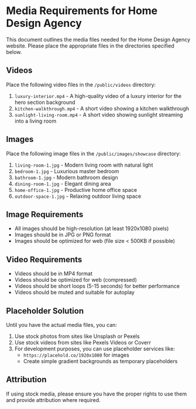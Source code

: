 # Media Requirements for Home Design Agency

This document outlines the media files needed for the Home Design Agency website. Please place the appropriate files in the directories specified below.

## Videos

Place the following video files in the `/public/videos` directory:

1. `luxury-interior.mp4` - A high-quality video of a luxury interior for the hero section background
2. `kitchen-walkthrough.mp4` - A short video showing a kitchen walkthrough
3. `sunlight-living-room.mp4` - A short video showing sunlight streaming into a living room

## Images

Place the following image files in the `/public/images/showcase` directory:

1. `living-room-1.jpg` - Modern living room with natural light
2. `bedroom-1.jpg` - Luxurious master bedroom
3. `bathroom-1.jpg` - Modern bathroom design
4. `dining-room-1.jpg` - Elegant dining area
5. `home-office-1.jpg` - Productive home office space
6. `outdoor-space-1.jpg` - Relaxing outdoor living space

## Image Requirements

- All images should be high-resolution (at least 1920x1080 pixels)
- Images should be in JPG or PNG format
- Images should be optimized for web (file size < 500KB if possible)

## Video Requirements

- Videos should be in MP4 format
- Videos should be optimized for web (compressed)
- Videos should be short loops (5-15 seconds) for better performance
- Videos should be muted and suitable for autoplay

## Placeholder Solution

Until you have the actual media files, you can:

1. Use stock photos from sites like Unsplash or Pexels
2. Use stock videos from sites like Pexels Videos or Coverr
3. For development purposes, you can use placeholder services like:
   - `https://placehold.co/1920x1080` for images
   - Create simple gradient backgrounds as temporary placeholders

## Attribution

If using stock media, please ensure you have the proper rights to use them and provide attribution where required.